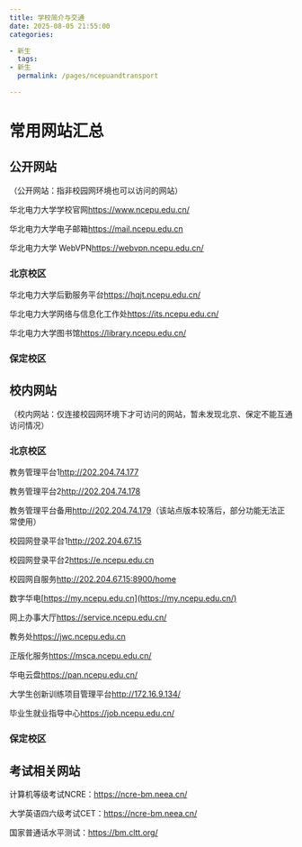 ```yaml
---
title: 学校简介与交通
date: 2025-08-05 21:55:00
categories:

- 新生
  tags:
- 新生
  permalink: /pages/ncepuandtransport

---
```


# 常用网站汇总

## 公开网站

（公开网站：指非校园网环境也可以访问的网站）

华北电力大学学校官网<https://www.ncepu.edu.cn/>

华北电力大学电子邮箱<https://mail.ncepu.edu.cn>

华北电力大学 WebVPN<https://webvpn.ncepu.edu.cn/>

### 北京校区

华北电力大学后勤服务平台<https://hqjt.ncepu.edu.cn/>

华北电力大学网络与信息化工作处<https://its.ncepu.edu.cn/>

华北电力大学图书馆<https://library.ncepu.edu.cn/>

### 保定校区

## 校内网站

（校内网站：仅连接校园网环境下才可访问的网站，暂未发现北京、保定不能互通访问情况）

### 北京校区

教务管理平台1<http://202.204.74.177>

教务管理平台2<http://202.204.74.178>

教务管理平台备用<http://202.204.74.179>（该站点版本较落后，部分功能无法正常使用）

校园网登录平台1<http://202.204.67.15>   

校园网登录平台2<https://e.ncepu.edu.cn>

校园网自服务<http://202.204.67.15:8900/home>

数字华电[https://my.ncepu.edu.cn](https://my.ncepu.edu.cn/)

网上办事大厅<https://service.ncepu.edu.cn/>

教务处<https://jwc.ncepu.edu.cn>

正版化服务<https://msca.ncepu.edu.cn/>

华电云盘<https://pan.ncepu.edu.cn/>

大学生创新训练项目管理平台<http://172.16.9.134/>

毕业生就业指导中心<https://job.ncepu.edu.cn/>

### 保定校区

## 考试相关网站

计算机等级考试NCRE：<https://ncre-bm.neea.cn/>

大学英语四六级考试CET：<https://ncre-bm.neea.cn/>

国家普通话水平测试：<https://bm.cltt.org/>
